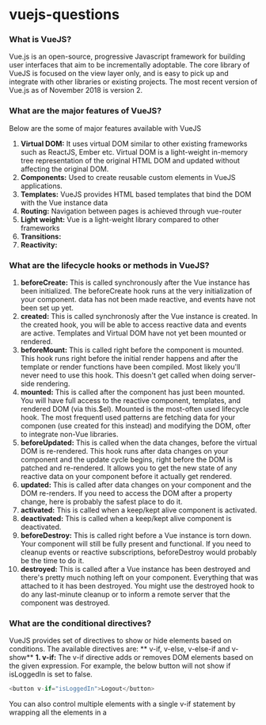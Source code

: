 # vuejs-questions

### What is VueJS?
Vue.js is an open-source, progressive Javascript framework for building user interfaces that aim to be incrementally adoptable. The core library of VueJS is focused on the view layer only, and is easy to pick up and integrate with other libraries or existing projects. The most recent version of Vue.js as of November 2018 is version 2.
### What are the major features of VueJS?
Below are the some of major features available with VueJS
 1. **Virtual DOM:** It uses virtual DOM similar to other existing frameworks such as ReactJS, Ember etc. Virtual DOM is a light-weight in-memory tree representation of the original HTML DOM and updated without affecting the original DOM.
 2. **Components:** Used to create reusable custom elements in VueJS applications.
 3. **Templates:** VueJS provides HTML based templates that bind the DOM with the Vue instance data
 4. **Routing:** Navigation between pages is achieved through vue-router
 5. **Light weight:** Vue is a light-weight library compared to other frameworks
 6. **Transitions:**
 7. **Reactivity:**
### What are the lifecycle hooks or methods in VueJS?
 1. **beforeCreate:** This is called synchronously after the Vue instance has been initialized. The beforeCreate hook runs at the very initialization of your component. data has not been made reactive, and events have not been set up yet.
 2. **created:** This is called synchronosly after the Vue instance is created. In the created hook, you will be able to access reactive data and events are active. Templates and Virtual DOM have not yet been mounted or rendered.
 3. **beforeMount:** This is called right before the component is mounted. This hook runs right before the initial render happens and after the template or render functions have been compiled. Most likely you'll never need to use this hook. This doesn't get called when doing server-side rendering.
 4. **mounted:** This is called after the component has just been mounted. You will have full access to the reactive component, templates, and rendered DOM (via this.$el). Mounted is the most-often used lifecycle hook. The most frequentl used patterns are fetching data for your componen (use created for this instead) and modifying the DOM, ofter to integrate non-Vue libraries.
 5. **beforeUpdated:** This is called when the data changes, before the virtual DOM is re-rendered. This hook runs after data changes on your component and the update cycle begins, right before the DOM is patched and re-rendered. It allows you to get the new state of any reactive data on your component before it actually get rendered.
 6. **updated:** This is called after data changes on your component and the DOM re-renders. If you need to access the DOM after a property change, here is probably the safest place to do it.
 7. **activated:** This is called when a keep/kept alive component is activated.
 8. **deactivated:** This is called when a keep/kept alive component is deactivated.
 9. **beforeDestroy:** This is called right before a Vue instance is torn down. Your component will still be fully present and functional. If you need to cleanup events or reactive subscriptions, beforeDestroy would probably be the time to do it.
 10. **destroyed:** This is called after a Vue instance has been destroyed and there's pretty much nothing left on your component. Everything that was attached to it has been destroyed. You might use the destroyed hook to do any last-minute cleanup or to inform a remote server that the component was destroyed. 

### What are the conditional directives?
VueJS provides set of directives to show or hide elements based on conditions. The available directives are: ** v-if, v-else, v-else-if and v-show**
**1. v-if:**  The v-if directive adds or removes DOM elements based on the given expression. For example, the below button will not show if isLoggedIn is set to false.
```javascript
<button v-if="isLoggedIn">Logout</button>
```
You can also control multiple elements with a single v-if statement by wrapping all the elements in a <template> element with the condition. For example, you can have both label and button together conditionally applied,
```javascript
<template v-if="isLoggedIn">
  <label> Logout </button>
  <button> Logout </button>
</template>
```
**2. v-else:**  This directive is used to display content only when the expression adjacent v-if resolves to false. This is similar to else block in any programming language to display alternative content and it is preceded by v-if or v-else-if block. You don't need to pass any value to this.
For example, v-else is used to display LogIn button if isLoggedIn(not logged in) is set to false.
```javascript
<button v-if="isLoggedIn"> Logout </button>
<button v-else> Log In </button>
```
**3. v-else-f:** This directive is used when we need more than two options to be checked.
For example, ifLoginDisabled property is disabled then we need to prevent user to login instead just display the label. This can be achieved through v-else statement.
```javascript
<button v-if="isLoggedIn"> Logout </button>
<label v-else-if="isLoginDisabled"> User login disabled </label>
<button v-else> Log In </button>
```

**4. v-show:** This directive is similar to v-if but it renders all elements to the DOM and then uses the CSS display property to show/hide elements. This directive is recommended if the elements are switched on and off frequently.
```javascript
<span if-show="user.name">Welcome user,{{user.name}}</span>
```
### What is the difference between v-show and v-if directives?
Below are some of the main differences between between **v-show** and **v-if** directives,
1. v-if only renders the element to the DOM if the expression passes whereas v-show renders all elements to the DOM and then uses the CSS display property to show/hide elements based on expression.
2. v-if supports v-else and v-else-if directives whereas v-show doesn't support else directives.
3. v-if has higher toggle costs while v-show has higher initial render costs. i.e, v-show has a performance advantage if the elements are switched on and off frequently, while the v-if has the advantage when it comes to initial render time.

### What are some advantages and disadvantages of Vue?
Advantages
1. Easy for applications and interface development
2. Support for two-way data binding similar to Angular
3. Ability to controls states
4. Natural thought process
5. The framework is light
6. Minimal documentation
7. Easy to understand
Disadvantages
1. Limited scope
2. Single creator
3. Small developer community
